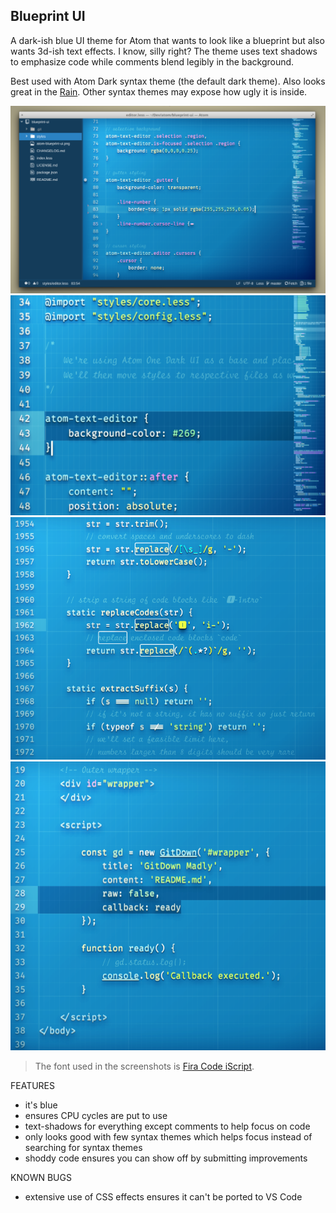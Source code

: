 ## Blueprint UI

A dark-ish blue UI theme for Atom that wants to look like a blueprint but also wants 3d-ish text effects. I know, silly right? The theme uses text shadows to emphasize code while comments blend legibly in the background.

Best used with Atom Dark syntax theme (the default dark theme). Also looks great in the [Rain](https://atom.io/themes/rain-syntax). Other syntax themes may expose how ugly it is inside.

![Blueprint UI](screenshots/blueprint-ui-main.png)
![Blueprint UI closeup](screenshots/atom-blueprint-ui.png)
![Blueprint UI find in JS](screenshots/blueprint-js-find.png)
![Blueprint UI select in HTML](screenshots/blueprint-select-html.png)

> The font used in the screenshots is [Fira Code iScript](https://github.com/kencrocken/FiraCodeiScript).

FEATURES
* it's blue
* ensures CPU cycles are put to use
* text-shadows for everything except comments to help focus on code
* only looks good with few syntax themes which helps focus instead of searching for syntax themes
* shoddy code ensures you can show off by submitting improvements

KNOWN BUGS
* extensive use of CSS effects ensures it can't be ported to VS Code
